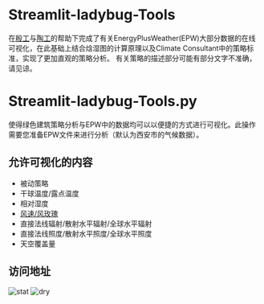 # Streamlit-ladybug-Tools
在[殷工](https://github.com/ymg2007)与[陶工](https://github.com/GudaoStudio)的帮助下完成了有关EnergyPlusWeather(EPW)大部分数据的在线可视化，在此基础上结合焓湿图的计算原理以及Climate Consultant中的策略标准，实现了更加直观的策略分析。
有关策略的描述部分可能有部分文字不准确，请见谅。
# Streamlit-ladybug-Tools.py
使得绿色建筑策略分析与EPW中的数据均可以以便捷的方式进行可视化。此操作需要您准备EPW文件来进行分析（默认为西安市的气候数据）。
## 允许可视化的内容
* 被动策略
* 干球温度/露点温度
* 相对湿度
* [风速/风玫瑰](https://github.com/ymg2007/Streamlit-ladybug-Tools)
* 直接法线辐射/散射水平辐射/全球水平辐射
* 直接法线照度/散射水平照度/全球水平照度
* 天空覆盖量
## 访问地址

![stat](https://github.com/Zoumachuan/Streamlit-ladybug-Tools/assets/123653723/20e01c0d-795a-4f71-aedb-aef4aba9d4c8)
![dry](https://github.com/Zoumachuan/Streamlit-ladybug-Tools/assets/123653723/3f4e9d97-9c99-40a6-b8e3-84bef67cd276)


